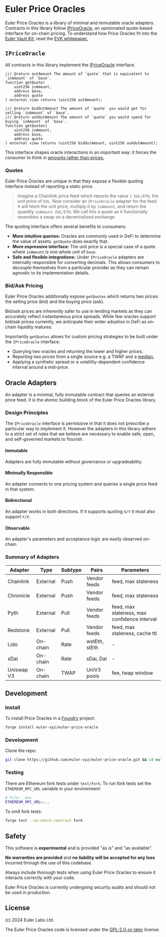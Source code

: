# Euler Price Oracles

Euler Price Oracles is a library of minimal and immutable oracle adapters. Contracts in this library follow [IPriceOracle,](https://github.com/euler-xyz/IPriceOracle) an opinionated quote-based interface for on-chain pricing. To understand how Price Oracles fit into the [Euler Vault Kit,](https://github.com/euler-xyz/euler-vault-kit) read the [EVK whitepaper.](https://docs.euler.finance/euler-vault-kit-white-paper/#price-oracles)

## `IPriceOracle`

All contracts in this library implement the [IPriceOracle](https://github.com/euler-xyz/IPriceOracle) interface.
```solidity
/// @return outAmount The amount of `quote` that is equivalent to `inAmount` of `base`.
function getQuote(
    uint256 inAmount, 
    address base, 
    address quote
) external view returns (uint256 outAmount);

/// @return bidOutAmount The amount of `quote` you would get for selling `inAmount` of `base`.
/// @return askOutAmount The amount of `quote` you would spend for buying `inAmount` of `base`.
function getQuotes(
    uint256 inAmount, 
    address base, 
    address quote
) external view returns (uint256 bidOutAmount, uint256 askOutAmount);
```

This interface shapes oracle interactions in an important way: it forces the consumer to think in [amounts rather than prices.](https://hackernoon.com/getting-prices-right)

### Quotes

Euler Price Oracles are unique in that they expose a flexible quoting interface instead of reporting a static price.

> Imagine a Chainlink price feed which reports the value `1 EUL/ETH`, the *unit price* of `EUL`. Now consider an `IPriceOracle` adapter for the feed. It will fetch the unit price, multiply it by `inAmount`, and return the quantity `inAmount EUL/ETH`. We call this a *quote* as it functionally resembles a swap on a decentralized exchange.

The quoting interface offers several benefits to consumers:
- **More intuitive queries:** Oracles are commonly used in DeFi to determine the value of assets. `getQuote` does exactly that.
- **More expressive interface:** The unit price is a special case of a quote where `inAmount` is one whole unit of `base`.
- **Safe and flexible integrations:** Under `IPriceOracle` adapters are internally responsible for converting decimals. This allows consumers to decouple themselves from a particular provider as they can remain agnostic to its implementation details.

### Bid/Ask Pricing

Euler Price Oracles additionally expose `getQuotes` which returns two prices: the selling price (bid) and the buying price (ask). 

Bid/ask prices are inherently safer to use in lending markets as they can accurately reflect instantaneous price spreads. While few oracles support bid/ask prices currently, we anticipate their wider adoption in DeFi as on-chain liquidity matures. 

Importantly `getQuotes` allows for custom pricing strategies to be built under the `IPriceOracle` interface:
 - Querying two oracles and returning the lower and higher prices.
 - Reporting two prices from a single source e.g. a TWAP and a [median.](https://github.com/euler-xyz/median-oracle)
 - Applying a synthetic spread or a volatility-dependent confidence interval around a mid-price.

## Oracle Adapters

An adapter is a minimal, fully immutable contract that queries an external price feed. It is the atomic building block of the Euler Price Oracles library.

### Design Principles

The `IPriceOracle` interface is permissive in that it does not prescribe a particular way to implement it. However the adapters in this library adhere to a strict set of rules that we believe are necessary to enable safe, open, and self-governed markets to flourish.

#### Immutable

Adapters are fully immutable without governance or upgradeability.

#### Minimally Responsible

An adapter connects to one pricing system and queries a single price feed in that system.

#### Bidirectional

An adapter works in both directions. If it supports quoting `X/Y` it must also support `Y/X`.

#### Observable

An adapter's parameters and acceptance logic are easily observed on-chain.

### Summary of Adapters

| Adapter       | Type      | Subtype | Pairs         | Parameters        |
| ------------- | --------- | ------  | ------------- | -------------------------------------------- |
| Chainlink     | External  | Push    | Vendor feeds  | feed, max staleness                          | 
| Chronicle     | External  | Push    | Vendor feeds  | feed, max staleness                          | 
| Pyth          | External  | Pull    | Vendor feeds  | feed, max staleness, max confidence interval |
| Redstone      | External  | Pull    | Vendor feeds  | feed, max staleness, cache ttl               |
| Lido          | On-chain  | Rate    | wstEth, stEth | -                                            |
| sDai          | On-chain  | Rate    | sDai, Dai     | -                                            |
| Uniswap V3    | On-chain  | TWAP    | UniV3 pools   | fee, twap window                             |


## Development

### Install

To install Price Oracles in a [Foundry](https://github.com/foundry-rs/foundry) project:

```sh
forge install euler-xyz/euler-price-oracle
```

### Development

Clone the repo:
```sh
git clone https://github.com/euler-xyz/euler-price-oracle.git && cd euler-price-oracle
```

### Testing

There are Ethereum fork tests under `test/fork`. To run fork tests set the `ETHEREUM_RPC_URL` variable in your environment:
```sh
# File: .env
ETHEREUM_RPC_URL=...
```

To omit fork tests:
```sh
forge test --no-match-contract Fork
```

## Safety

This software is **experimental** and is provided "as is" and "as available".

**No warranties are provided** and **no liability will be accepted for any loss** incurred through the use of this codebase.

Always include thorough tests when using Euler Price Oracles to ensure it interacts correctly with your code.

Euler Price Oracles is currently undergoing security audits and should not be used in production.

## License

(c) 2024 Euler Labs Ltd.

The Euler Price Oracles code is licensed under the [GPL-2.0-or-later](LICENSE) license.